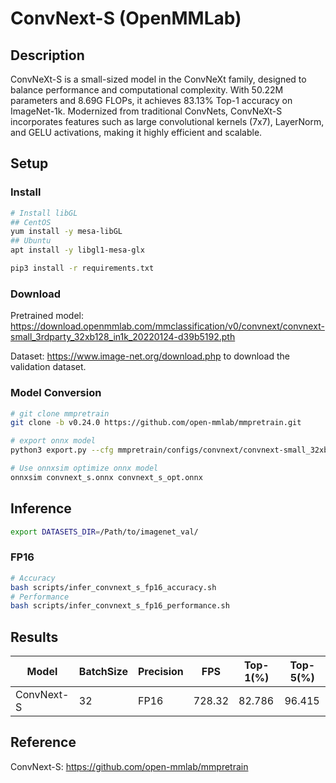 # ConvNext-S (OpenMMLab)

## Description

ConvNeXt-S is a small-sized model in the ConvNeXt family, designed to balance performance and computational complexity. With 50.22M parameters and 8.69G FLOPs, it achieves 83.13% Top-1 accuracy on ImageNet-1k. Modernized from traditional ConvNets, ConvNeXt-S incorporates features such as large convolutional kernels (7x7), LayerNorm, and GELU activations, making it highly efficient and scalable.

## Setup

### Install

```bash
# Install libGL
## CentOS
yum install -y mesa-libGL
## Ubuntu
apt install -y libgl1-mesa-glx

pip3 install -r requirements.txt
```

### Download

Pretrained model: <https://download.openmmlab.com/mmclassification/v0/convnext/convnext-small_3rdparty_32xb128_in1k_20220124-d39b5192.pth>

Dataset: <https://www.image-net.org/download.php> to download the validation dataset.

### Model Conversion

```bash
# git clone mmpretrain
git clone -b v0.24.0 https://github.com/open-mmlab/mmpretrain.git

# export onnx model
python3 export.py --cfg mmpretrain/configs/convnext/convnext-small_32xb128_in1k.py --weight convnext-small_3rdparty_32xb128_in1k_20220124-d39b5192.pth --output convnext_s.onnx

# Use onnxsim optimize onnx model
onnxsim convnext_s.onnx convnext_s_opt.onnx

```

## Inference

```bash
export DATASETS_DIR=/Path/to/imagenet_val/
```

### FP16

```bash
# Accuracy
bash scripts/infer_convnext_s_fp16_accuracy.sh
# Performance
bash scripts/infer_convnext_s_fp16_performance.sh
```

## Results

| Model        | BatchSize | Precision | FPS      | Top-1(%) | Top-5(%) |
| ------------ | --------- | --------- | -------- | -------- | -------- |
| ConvNext-S   | 32        | FP16      | 728.32   | 82.786   | 96.415   |

## Reference

ConvNext-S: <https://github.com/open-mmlab/mmpretrain>
